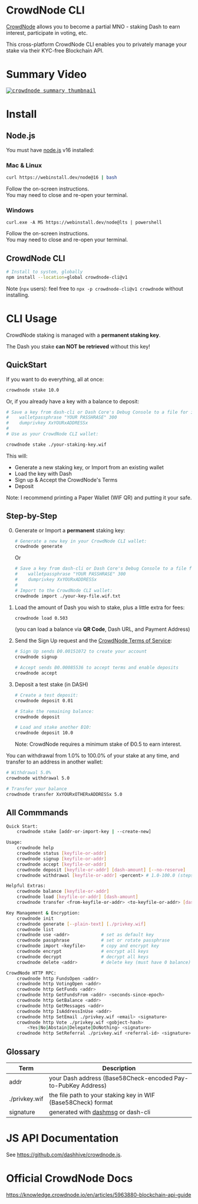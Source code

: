 # CrowdNode CLI

[CrowdNode](https://crowdnode.io/) allows you to become a partial MNO - staking
Dash to earn interest, participate in voting, etc.

This cross-platform CrowdNode CLI enables you to privately manage your stake via
their KYC-free Blockchain API.

# Summary Video

<kbd><a href="https://youtu.be/PbOdgZsJP-c" ><img title="How to Use the CrowdNode CLI" alt="crowdnode summary thumbnail" src="https://user-images.githubusercontent.com/122831/177194944-9445302b-7a2d-4243-a5bd-ac2bda50c45d.jpeg" /></a></kbd>

# Install

## Node.js

You must have [node.js](https://webinstall.dev/node) v16 installed:

### Mac & Linux

```bash
curl https://webinstall.dev/node@16 | bash
```

Follow the on-screen instructions. \
You may need to close and re-open your terminal.

### Windows

```pwsh
curl.exe -A MS https://webinstall.dev/node@lts | powershell
```

Follow the on-screen instructions. \
You may need to close and re-open your terminal.

## CrowdNode CLI

```bash
# Install to system, globally
npm install --location=global crowdnode-cli@v1
```

Note (`npx` users): feel free to `npx -p crowdnode-cli@v1 crowdnode` without installing.

# CLI Usage

CrowdNode staking is managed with a **permanent staking key**.

The Dash you stake **can NOT be retrieved** without this key!

## QuickStart

If you want to do everything, all at once:

```bash
crowdnode stake 10.0
```

Or, if you already have a key with a balance to deposit:

```bash
# Save a key from dash-cli or Dash Core's Debug Console to a file for import:
#    walletpassphrase "YOUR PASSHRASE" 300
#    dumprivkey XxYOURxADDRESSx
#
# Use as your CrowdNode CLI wallet:

crowdnode stake ./your-staking-key.wif
```

This will:

- Generate a new staking key, or Import from an existing wallet
- Load the key with Dash
- Sign up & Accept the CrowdNode's Terms
- Deposit

Note: I recommend printing a Paper Wallet (WIF QR) and putting it your safe.

## Step-by-Step

0. Generate or Import a **permanent** staking key:
   ```bash
   # Generate a new key in your CrowdNode CLI wallet:
   crowdnode generate
   ```
   Or
   ```bash
   # Save a key from dash-cli or Dash Core's Debug Console to a file for import:
   #    walletpassphrase "YOUR PASSHRASE" 300
   #    dumprivkey XxYOURxADDRESSx
   #
   # Import to the CrowdNode CLI wallet:
   crowdnode import ./your-key-file.wif.txt
   ```
1. Load the amount of Dash you wish to stake, plus a little extra for fees:
   ```bash
   crowdnode load 0.503
   ```
   (you can load a balance via **QR Code**, Dash URL, and Payment Address)
2. Send the Sign Up request and the
   [CrowdNode Terms of Service](https://crowdnode.io/terms/):

   ```bash
   # Sign Up sends Đ0.00151072 to create your account
   crowdnode signup

   # Accept sends Đ0.00085536 to accept terms and enable deposits
   crowdnode accept
   ```

3. Deposit a test stake (in DASH)

   ```bash
   # Create a test deposit:
   crowdnode deposit 0.01

   # Stake the remaining balance:
   crowdnode deposit

   # Load and stake another Đ10:
   crowdnode deposit 10.0
   ```

   Note: CrowdNode requires a minimum stake of Đ0.5 to earn interest.

You can withdrawal from 1.0% to 100.0% of your stake at any time, and transfer
to an address in another wallet:

```bash
# Withdrawal 5.0%
crowdnode withdrawal 5.0

# Transfer your balance
crowdnode transfer XxYOURxOTHERxADDRESSx 5.0
```

## All Commmands

```bash
Quick Start:
    crowdnode stake [addr-or-import-key | --create-new]

Usage:
    crowdnode help
    crowdnode status [keyfile-or-addr]
    crowdnode signup [keyfile-or-addr]
    crowdnode accept [keyfile-or-addr]
    crowdnode deposit [keyfile-or-addr] [dash-amount] [--no-reserve]
    crowdnode withdrawal [keyfile-or-addr] <percent> # 1.0-100.0 (steps by 0.1)

Helpful Extras:
    crowdnode balance [keyfile-or-addr]
    crowdnode load [keyfile-or-addr] [dash-amount]
    crowdnode transfer <from-keyfile-or-addr> <to-keyfile-or-addr> [dash-amount]

Key Management & Encryption:
    crowdnode init
    crowdnode generate [--plain-text] [./privkey.wif]
    crowdnode list
    crowdnode use <addr>            # set as default key
    crowdnode passphrase            # set or rotate passphrase
    crowdnode import <keyfile>      # copy and encrypt key
    crowdnode encrypt               # encrypt all keys
    crowdnode decrypt               # decrypt all keys
    crowdnode delete <addr>         # delete key (must have 0 balance)

CrowdNode HTTP RPC:
    crowdnode http FundsOpen <addr>
    crowdnode http VotingOpen <addr>
    crowdnode http GetFunds <addr>
    crowdnode http GetFundsFrom <addr> <seconds-since-epoch>
    crowdnode http GetBalance <addr>
    crowdnode http GetMessages <addr>
    crowdnode http IsAddressInUse <addr>
    crowdnode http SetEmail ./privkey.wif <email> <signature>
    crowdnode http Vote ./privkey.wif <gobject-hash>
        <Yes|No|Abstain|Delegate|DoNothing> <signature>
    crowdnode http SetReferral ./privkey.wif <referral-id> <signature>
```

## Glossary

| Term          | Description                                                          |
| ------------- | -------------------------------------------------------------------- |
| addr          | your Dash address (Base58Check-encoded Pay-to-PubKey Address)        |
| ./privkey.wif | the file path to your staking key in WIF (Base58Check) format        |
| signature     | generated with [dashmsg](https://webinstall.dev/dashmsg) or dash-cli |

# JS API Documentation

See <https://github.com/dashhive/crowdnode.js>.

# Official CrowdNode Docs

<https://knowledge.crowdnode.io/en/articles/5963880-blockchain-api-guide>
